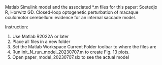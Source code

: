 Matlab Simulink model and the associated *.m files for this paper:
Soetedjo R, Horwitz GD. Closed-loop optogenetic perturbation of macaque oculomotor cerebellum: evidence for an internal saccade model. 

Instruction:
1. Use Matlab R2022A or later
2. Place all files in a new folder
3. Set the Matlab Workspace Current Folder toolbar to where the files are
4. Run init_N_run_model_20230707.m to create Fig. 13 plots.
5. Open paper_model_20230707.slx to see the actual model
